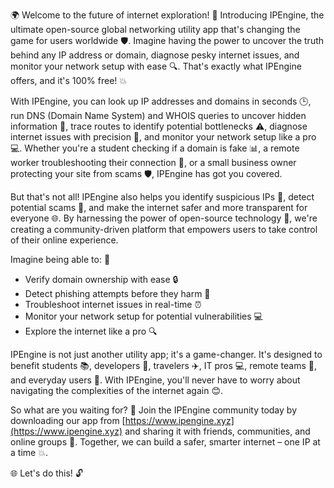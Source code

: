 🌍️ Welcome to the future of internet exploration! 🚀 Introducing IPEngine, the ultimate open-source global networking utility app that's changing the game for users worldwide 🛡️. Imagine having the power to uncover the truth behind any IP address or domain, diagnose pesky internet issues, and monitor your network setup with ease 🔍. That's exactly what IPEngine offers, and it's 100% free! 💥

With IPEngine, you can look up IP addresses and domains in seconds 🕒, run DNS (Domain Name System) and WHOIS queries to uncover hidden information 👀, trace routes to identify potential bottlenecks ⚠️, diagnose internet issues with precision 🔧, and monitor your network setup like a pro 💻. Whether you're a student checking if a domain is fake 📊, a remote worker troubleshooting their connection 📱, or a small business owner protecting your site from scams 🛡️, IPEngine has got you covered.

But that's not all! IPEngine also helps you identify suspicious IPs 👻, detect potential scams 🚨, and make the internet safer and more transparent for everyone 🌐. By harnessing the power of open-source technology 💪, we're creating a community-driven platform that empowers users to take control of their online experience.

Imagine being able to: 🤔

* Verify domain ownership with ease 🔒
* Detect phishing attempts before they harm 👀
* Troubleshoot internet issues in real-time ⏰
* Monitor your network setup for potential vulnerabilities 💻
* Explore the internet like a pro 🔍

IPEngine is not just another utility app; it's a game-changer. It's designed to benefit students 📚, developers 🤖, travelers ✈️, IT pros 💻, remote teams 📱, and everyday users 👀. With IPEngine, you'll never have to worry about navigating the complexities of the internet again 😊.

So what are you waiting for? 🎉 Join the IPEngine community today by downloading our app from [https://www.ipengine.xyz](https://www.ipengine.xyz) and sharing it with friends, communities, and online groups 🤝. Together, we can build a safer, smarter internet – one IP at a time 💥.

🌐️ Let's do this! 🔓